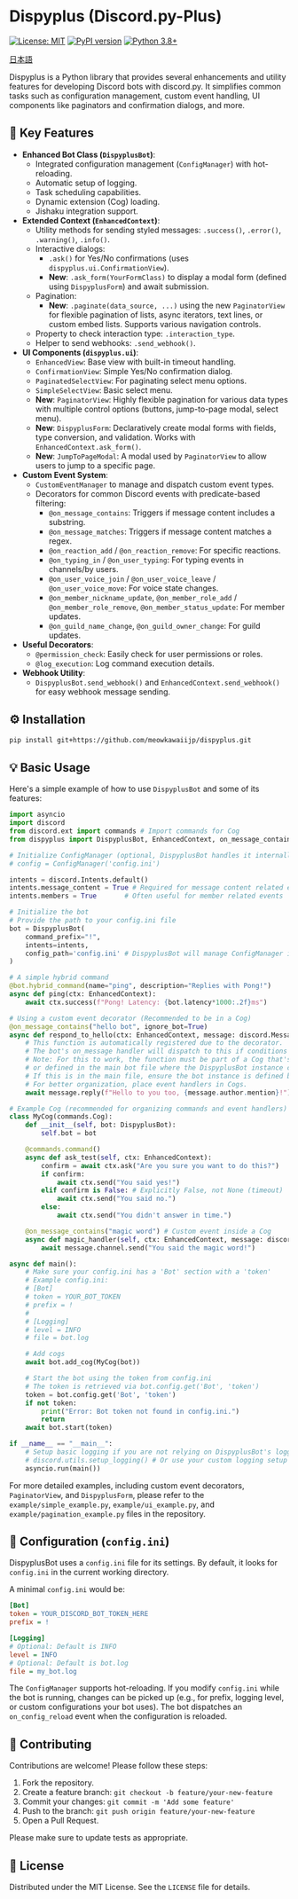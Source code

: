 # Dispyplus (Discord.py-Plus)

[![License: MIT](https://img.shields.io/badge/License-MIT-yellow.svg)](https://opensource.org/licenses/MIT)
[![PyPI version](https://badge.fury.io/py/dispyplus.svg)](https://badge.fury.io/py/dispyplus) <!-- PyPIに公開後有効化 -->
[![Python 3.8+](https://img.shields.io/badge/python-3.8+-blue.svg)](https://www.python.org/downloads/)

[日本語](/README_JA.md)

Dispyplus is a Python library that provides several enhancements and utility features
for developing Discord bots with discord.py. It simplifies common tasks such as
configuration management, custom event handling, UI components like paginators and
confirmation dialogs, and more.

## 🚀 Key Features

- **Enhanced Bot Class (`DispyplusBot`)**:
    - Integrated configuration management (`ConfigManager`) with hot-reloading.
    - Automatic setup of logging.
    - Task scheduling capabilities.
    - Dynamic extension (Cog) loading.
    - Jishaku integration support.
- **Extended Context (`EnhancedContext`)**:
    - Utility methods for sending styled messages: `.success()`, `.error()`, `.warning()`, `.info()`.
    - Interactive dialogs:
        - `.ask()` for Yes/No confirmations (uses `dispyplus.ui.ConfirmationView`).
        - **New**: `.ask_form(YourFormClass)` to display a modal form (defined using `DispyplusForm`) and await submission.
    - Pagination:
        - **New**: `.paginate(data_source, ...)` using the new `PaginatorView` for flexible pagination of lists, async iterators, text lines, or custom embed lists. Supports various navigation controls.
    - Property to check interaction type: `.interaction_type`.
    - Helper to send webhooks: `.send_webhook()`.
- **UI Components (`dispyplus.ui`)**:
    - `EnhancedView`: Base view with built-in timeout handling.
    - `ConfirmationView`: Simple Yes/No confirmation dialog.
    - `PaginatedSelectView`: For paginating select menu options.
    - `SimpleSelectView`: Basic select menu.
    - **New**: `PaginatorView`: Highly flexible pagination for various data types with multiple control options (buttons, jump-to-page modal, select menu).
    - **New**: `DispyplusForm`: Declaratively create modal forms with fields, type conversion, and validation. Works with `EnhancedContext.ask_form()`.
    - **New**: `JumpToPageModal`: A modal used by `PaginatorView` to allow users to jump to a specific page.
- **Custom Event System**:
    - `CustomEventManager` to manage and dispatch custom event types.
    - Decorators for common Discord events with predicate-based filtering:
        - `@on_message_contains`: Triggers if message content includes a substring.
        - `@on_message_matches`: Triggers if message content matches a regex.
        - `@on_reaction_add` / `@on_reaction_remove`: For specific reactions.
        - `@on_typing_in` / `@on_user_typing`: For typing events in channels/by users.
        - `@on_user_voice_join` / `@on_user_voice_leave` / `@on_user_voice_move`: For voice state changes.
        - `@on_member_nickname_update`, `@on_member_role_add` / `@on_member_role_remove`, `@on_member_status_update`: For member updates.
        - `@on_guild_name_change`, `@on_guild_owner_change`: For guild updates.
- **Useful Decorators**:
    - `@permission_check`: Easily check for user permissions or roles.
    - `@log_execution`: Log command execution details.
- **Webhook Utility**:
  - `DispyplusBot.send_webhook()` and `EnhancedContext.send_webhook()` for easy webhook message sending.

## ⚙️ Installation

```bash
pip install git+https://github.com/meowkawaiijp/dispyplus.git
```

## 💡 Basic Usage

Here's a simple example of how to use `DispyplusBot` and some of its features:

```python
import asyncio
import discord
from discord.ext import commands # Import commands for Cog
from dispyplus import DispyplusBot, EnhancedContext, on_message_contains

# Initialize ConfigManager (optional, DispyplusBot handles it internally if config_path is given)
# config = ConfigManager('config.ini')

intents = discord.Intents.default()
intents.message_content = True # Required for message content related events/commands
intents.members = True       # Often useful for member related events

# Initialize the bot
# Provide the path to your config.ini file
bot = DispyplusBot(
    command_prefix="!",
    intents=intents,
    config_path='config.ini' # DispyplusBot will manage ConfigManager internally
)

# A simple hybrid command
@bot.hybrid_command(name="ping", description="Replies with Pong!")
async def ping(ctx: EnhancedContext):
    await ctx.success(f"Pong! Latency: {bot.latency*1000:.2f}ms")

# Using a custom event decorator (Recommended to be in a Cog)
@on_message_contains("hello bot", ignore_bot=True)
async def respond_to_hello(ctx: EnhancedContext, message: discord.Message):
    # This function is automatically registered due to the decorator.
    # The bot's on_message handler will dispatch to this if conditions are met.
    # Note: For this to work, the function must be part of a Cog that's added to the bot,
    # or defined in the main bot file where the DispyplusBot instance can find it during setup.
    # If this is in the main file, ensure the bot instance is defined before this.
    # For better organization, place event handlers in Cogs.
    await message.reply(f"Hello to you too, {message.author.mention}!")

# Example Cog (recommended for organizing commands and event handlers)
class MyCog(commands.Cog):
    def __init__(self, bot: DispyplusBot):
        self.bot = bot

    @commands.command()
    async def ask_test(self, ctx: EnhancedContext):
        confirm = await ctx.ask("Are you sure you want to do this?")
        if confirm:
            await ctx.send("You said yes!")
        elif confirm is False: # Explicitly False, not None (timeout)
            await ctx.send("You said no.")
        else:
            await ctx.send("You didn't answer in time.")

    @on_message_contains("magic word") # Custom event inside a Cog
    async def magic_handler(self, ctx: EnhancedContext, message: discord.Message):
        await message.channel.send("You said the magic word!")

async def main():
    # Make sure your config.ini has a 'Bot' section with a 'token'
    # Example config.ini:
    # [Bot]
    # token = YOUR_BOT_TOKEN
    # prefix = !
    #
    # [Logging]
    # level = INFO
    # file = bot.log

    # Add cogs
    await bot.add_cog(MyCog(bot))

    # Start the bot using the token from config.ini
    # The token is retrieved via bot.config.get('Bot', 'token')
    token = bot.config.get('Bot', 'token')
    if not token:
        print("Error: Bot token not found in config.ini.")
        return
    await bot.start(token)

if __name__ == "__main__":
    # Setup basic logging if you are not relying on DispyplusBot's logger for everything
    # discord.utils.setup_logging() # Or use your custom logging setup
    asyncio.run(main())
```

For more detailed examples, including custom event decorators, `PaginatorView`, and `DispyplusForm`,
please refer to the `example/simple_example.py`, `example/ui_example.py`, and `example/pagination_example.py` files in the repository.

## 🔧 Configuration (`config.ini`)

DispyplusBot uses a `config.ini` file for its settings. By default, it looks for `config.ini` in the current working directory.

A minimal `config.ini` would be:
```ini
[Bot]
token = YOUR_DISCORD_BOT_TOKEN_HERE
prefix = !

[Logging]
# Optional: Default is INFO
level = INFO
# Optional: Default is bot.log
file = my_bot.log
```

The `ConfigManager` supports hot-reloading. If you modify `config.ini` while the bot is running, changes can be picked up (e.g., for prefix, logging level, or custom configurations your bot uses). The bot dispatches an `on_config_reload` event when the configuration is reloaded.

## 🤝 Contributing

Contributions are welcome! Please follow these steps:

1. Fork the repository.
2. Create a feature branch: `git checkout -b feature/your-new-feature`
3. Commit your changes: `git commit -m 'Add some feature'`
4. Push to the branch: `git push origin feature/your-new-feature`
5. Open a Pull Request.

Please make sure to update tests as appropriate.

## 📜 License

Distributed under the MIT License. See the `LICENSE` file for details.
